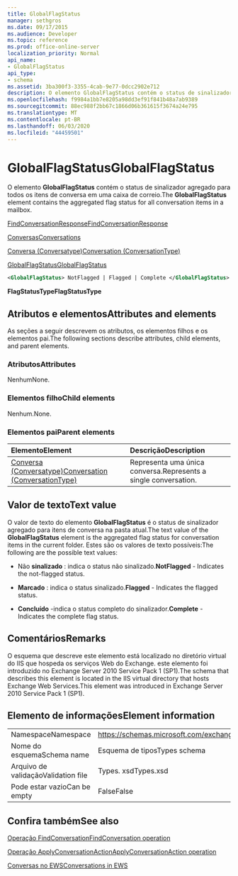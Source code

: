 ```yaml
---
title: GlobalFlagStatus
manager: sethgros
ms.date: 09/17/2015
ms.audience: Developer
ms.topic: reference
ms.prod: office-online-server
localization_priority: Normal
api_name:
- GlobalFlagStatus
api_type:
- schema
ms.assetid: 3ba300f3-3355-4cab-9e77-0dcc2902e712
description: O elemento GlobalFlagStatus contém o status de sinalizador agregado para todos os itens de conversa em uma caixa de correio.
ms.openlocfilehash: f9984a1bb7e8205a98dd3ef91f841b48a7ab9389
ms.sourcegitcommit: 88ec988f2bb67c1866d06b361615f3674a24e795
ms.translationtype: MT
ms.contentlocale: pt-BR
ms.lasthandoff: 06/03/2020
ms.locfileid: "44459501"
---
```

# <a name="globalflagstatus"></a><span data-ttu-id="051de-103">GlobalFlagStatus</span><span class="sxs-lookup"><span data-stu-id="051de-103">GlobalFlagStatus</span></span>

<span data-ttu-id="051de-104">O elemento **GlobalFlagStatus** contém o status de sinalizador agregado para todos os itens de conversa em uma caixa de correio.</span><span class="sxs-lookup"><span data-stu-id="051de-104">The **GlobalFlagStatus** element contains the aggregated flag status for all conversation items in a mailbox.</span></span> 
  
[<span data-ttu-id="051de-105">FindConversationResponse</span><span class="sxs-lookup"><span data-stu-id="051de-105">FindConversationResponse</span></span>](findconversationresponse.md)
  
[<span data-ttu-id="051de-106">Conversas</span><span class="sxs-lookup"><span data-stu-id="051de-106">Conversations</span></span>](conversations-ex15websvcsotherref.md)
  
[<span data-ttu-id="051de-107">Conversa (Conversatype)</span><span class="sxs-lookup"><span data-stu-id="051de-107">Conversation (ConversationType)</span></span>](conversation-conversationtype.md)
  
[<span data-ttu-id="051de-108">GlobalFlagStatus</span><span class="sxs-lookup"><span data-stu-id="051de-108">GlobalFlagStatus</span></span>](globalflagstatus.md)
  
```XML
<GlobalFlagStatus> NotFlagged | Flagged | Complete </GlobalFlagStatus>
```

 <span data-ttu-id="051de-109">**FlagStatusType**</span><span class="sxs-lookup"><span data-stu-id="051de-109">**FlagStatusType**</span></span>
## <a name="attributes-and-elements"></a><span data-ttu-id="051de-110">Atributos e elementos</span><span class="sxs-lookup"><span data-stu-id="051de-110">Attributes and elements</span></span>

<span data-ttu-id="051de-111">As seções a seguir descrevem os atributos, os elementos filhos e os elementos pai.</span><span class="sxs-lookup"><span data-stu-id="051de-111">The following sections describe attributes, child elements, and parent elements.</span></span>
  
### <a name="attributes"></a><span data-ttu-id="051de-112">Atributos</span><span class="sxs-lookup"><span data-stu-id="051de-112">Attributes</span></span>

<span data-ttu-id="051de-113">Nenhum</span><span class="sxs-lookup"><span data-stu-id="051de-113">None.</span></span>
  
### <a name="child-elements"></a><span data-ttu-id="051de-114">Elementos filho</span><span class="sxs-lookup"><span data-stu-id="051de-114">Child elements</span></span>

<span data-ttu-id="051de-115">Nenhum.</span><span class="sxs-lookup"><span data-stu-id="051de-115">None.</span></span>
  
### <a name="parent-elements"></a><span data-ttu-id="051de-116">Elementos pai</span><span class="sxs-lookup"><span data-stu-id="051de-116">Parent elements</span></span>

|<span data-ttu-id="051de-117">**Elemento**</span><span class="sxs-lookup"><span data-stu-id="051de-117">**Element**</span></span>|<span data-ttu-id="051de-118">**Descrição**</span><span class="sxs-lookup"><span data-stu-id="051de-118">**Description**</span></span>|
|:-----|:-----|
|[<span data-ttu-id="051de-119">Conversa (Conversatype)</span><span class="sxs-lookup"><span data-stu-id="051de-119">Conversation (ConversationType)</span></span>](conversation-conversationtype.md) <br/> |<span data-ttu-id="051de-120">Representa uma única conversa.</span><span class="sxs-lookup"><span data-stu-id="051de-120">Represents a single conversation.</span></span>  <br/> |
   
## <a name="text-value"></a><span data-ttu-id="051de-121">Valor de texto</span><span class="sxs-lookup"><span data-stu-id="051de-121">Text value</span></span>

<span data-ttu-id="051de-122">O valor de texto do elemento **GlobalFlagStatus** é o status de sinalizador agregado para itens de conversa na pasta atual.</span><span class="sxs-lookup"><span data-stu-id="051de-122">The text value of the **GlobalFlagStatus** element is the aggregated flag status for conversation items in the current folder.</span></span> <span data-ttu-id="051de-123">Estes são os valores de texto possíveis:</span><span class="sxs-lookup"><span data-stu-id="051de-123">The following are the possible text values:</span></span> 
  
- <span data-ttu-id="051de-124">Não **sinalizado** : indica o status não sinalizado.</span><span class="sxs-lookup"><span data-stu-id="051de-124">**NotFlagged** - Indicates the not-flagged status.</span></span> 
    
- <span data-ttu-id="051de-125">**Marcado** : indica o status sinalizado.</span><span class="sxs-lookup"><span data-stu-id="051de-125">**Flagged** - Indicates the flagged status.</span></span> 
    
- <span data-ttu-id="051de-126">**Concluído** -indica o status completo do sinalizador.</span><span class="sxs-lookup"><span data-stu-id="051de-126">**Complete** - Indicates the complete flag status.</span></span> 
    
## <a name="remarks"></a><span data-ttu-id="051de-127">Comentários</span><span class="sxs-lookup"><span data-stu-id="051de-127">Remarks</span></span>

<span data-ttu-id="051de-128">O esquema que descreve este elemento está localizado no diretório virtual do IIS que hospeda os serviços Web do Exchange. este elemento foi introduzido no Exchange Server 2010 Service Pack 1 (SP1).</span><span class="sxs-lookup"><span data-stu-id="051de-128">The schema that describes this element is located in the IIS virtual directory that hosts Exchange Web Services.This element was introduced in Exchange Server 2010 Service Pack 1 (SP1).</span></span>
  
## <a name="element-information"></a><span data-ttu-id="051de-129">Elemento de informações</span><span class="sxs-lookup"><span data-stu-id="051de-129">Element information</span></span>

|||
|:-----|:-----|
|<span data-ttu-id="051de-130">Namespace</span><span class="sxs-lookup"><span data-stu-id="051de-130">Namespace</span></span>  <br/> |https://schemas.microsoft.com/exchange/services/2006/types  <br/> |
|<span data-ttu-id="051de-131">Nome do esquema</span><span class="sxs-lookup"><span data-stu-id="051de-131">Schema name</span></span>  <br/> |<span data-ttu-id="051de-132">Esquema de tipos</span><span class="sxs-lookup"><span data-stu-id="051de-132">Types schema</span></span>  <br/> |
|<span data-ttu-id="051de-133">Arquivo de validação</span><span class="sxs-lookup"><span data-stu-id="051de-133">Validation file</span></span>  <br/> |<span data-ttu-id="051de-134">Types. xsd</span><span class="sxs-lookup"><span data-stu-id="051de-134">Types.xsd</span></span>  <br/> |
|<span data-ttu-id="051de-135">Pode estar vazio</span><span class="sxs-lookup"><span data-stu-id="051de-135">Can be empty</span></span>  <br/> |<span data-ttu-id="051de-136">False</span><span class="sxs-lookup"><span data-stu-id="051de-136">False</span></span>  <br/> |
   
## <a name="see-also"></a><span data-ttu-id="051de-137">Confira também</span><span class="sxs-lookup"><span data-stu-id="051de-137">See also</span></span>



[<span data-ttu-id="051de-138">Operação FindConversation</span><span class="sxs-lookup"><span data-stu-id="051de-138">FindConversation operation</span></span>](findconversation-operation.md)
  
[<span data-ttu-id="051de-139">Operação ApplyConversationAction</span><span class="sxs-lookup"><span data-stu-id="051de-139">ApplyConversationAction operation</span></span>](applyconversationaction-operation.md)


[<span data-ttu-id="051de-140">Conversas no EWS</span><span class="sxs-lookup"><span data-stu-id="051de-140">Conversations in EWS</span></span>](https://msdn.microsoft.com/library/91e64629-db6c-4c94-9dcb-d386232e8467%28Office.15%29.aspx)


